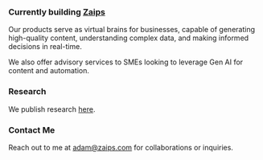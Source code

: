 ### Currently building [Zaips](https://zaips.com)

Our products serve as virtual brains for businesses, capable of generating high-quality content, understanding complex data, and making informed decisions in real-time.

We also offer advisory services to SMEs looking to leverage Gen AI for content and automation.

### Research

We publish research [here](https://github.com/aivnte/zaips-research).

### Contact Me

Reach out to me at [adam@zaips.com](mailto:adam@zaips.com) for collaborations or inquiries.


